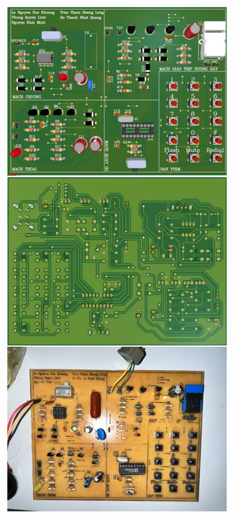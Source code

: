 <div align="center">
    <img src="TopLayer.jpg" alt="Smart Traffic Light System" title="Smart Traffic Light System" width="800">
</div>

<div align="center">
    <img src="BottomLayer.jpg" alt="Smart Traffic Light System" title="Smart Traffic Light System" width="800">
</div>

<div align="center">
    <img src="Dien thoai ban.jpg" alt="Smart Traffic Light System" title="Smart Traffic Light System" width="800">
</div>
